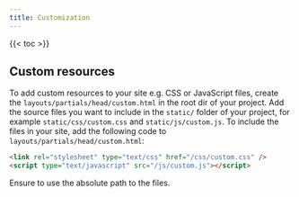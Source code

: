 ```yaml
---
title: Customization
---
```


{{< toc >}}

## Custom resources

To add custom resources to your site e.g. CSS or JavaScript files, create the `layouts/partials/head/custom.html` in the root dir of your project. Add the source files you want to include in the `static/` folder of your project, for example `static/css/custom.css` and `static/js/custom.js`. To include the files in your site, add the following code to `layouts/partials/head/custom.html`:

```html
<link rel="stylesheet" type="text/css" href="/css/custom.css" />
<script type="text/javascript" src="/js/custom.js"></script>
```

Ensure to use the absolute path to the files.
